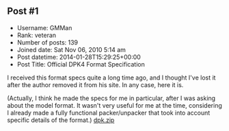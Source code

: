 ## Post #1
- Username: GMMan
- Rank: veteran
- Number of posts: 139
- Joined date: Sat Nov 06, 2010 5:14 am
- Post datetime: 2014-01-28T15:29:25+00:00
- Post Title: Official DPK4 Format Specification

I received this format specs quite a long time ago, and I thought I've lost it after the author removed it from his site. In any case, here it is.

(Actually, I think he made the specs for me in particular, after I was asking about the model format. It wasn't very useful for me at the time, considering I already made a fully functional packer/unpacker that took into account specific details of the format.)
[dpk.zip](https://xentaxbackup.github.io/file/6971_dpk.zip)
